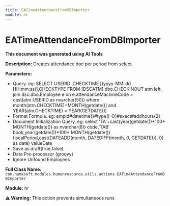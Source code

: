 ```yaml
---
title: EATimeAttendanceFromDBImporter
module: hr
---
```



<div class='entity-flows'>

# EATimeAttendanceFromDBImporter

**This document was generated using AI Tools**

**Description:** Creates attendance doc per period from select

**Parameters:**
- Query. eg: SELECT  USERID ,CHECKTIME [(yyyy-MM-dd HH:mm:ss)],CHECKTYPE
  FROM [DSCATM].dbo.CHECKINOUT atm left join dsc.dbo.Employee e on e.attendanceMachineCode = cast(atm.USERID as nvarchar(50))
  where month(atm.CHECKTIME)=MONTH(getdate()) and YEAR(atm.CHECKTIME) = YEAR(GETDATE())
- Format Formula. eg: empid#datetime{}#type{I-O}#exact#addhours{2}
- Document Initialization Query. eg: select 'TA'+cast(year(getdate())*100+ MONTH(getdate()) as nvarchar(6)) code,'TAB' book,year(getdate())*100+ MONTH(getdate()) fiscalPeriod,cast(DATEADD(month, DATEDIFF(month, 0, GETDATE()), 0) as date) valueDate 
- Save as draft(true,false)
- Data Pre-processor (groovy)
- Ignore Unfound Employees

**Full Class Name:** `com.namasoft.modules.humanresource.utils.actions.EATimeAttendanceFromDBImporter`

**Module:** hr

**⚠️ Warning:** This action prevents simultaneous runs


</div>

